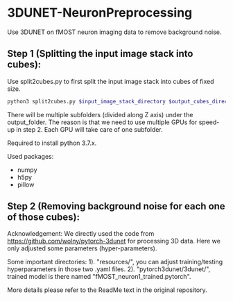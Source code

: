 # 3DUNET-NeuronPreprocessing
Use 3DUNET on fMOST neuron imaging data to remove background noise.

## Step 1 (Splitting the input image stack into cubes):
Use split2cubes.py to first split the input image stack into cubes of fixed size.
```bash
python3 split2cubes.py $input_image_stack_directory $output_cubes_directory
```
There will be multiple subfolders (divided along Z axis) under the output_folder. The reason is that we need to use multiple GPUs for speed-up in step 2. Each GPU will take care of one subfolder. 

Required to install python 3.7.x.

Used packages:
* numpy
* h5py
* pillow

## Step 2 (Removing background noise for each one of those cubes):

Acknowledgement: We directly used the code from https://github.com/wolny/pytorch-3dunet for processing 3D data. Here we only adjusted some parameters (hyper-parameters).

Some important directories:
1). "resources/", you can adjust training/testing hyperparameters in those two .yaml files.
2). "pytorch3dunet/3dunet/", trained model is there named "fMOST_neuron1_trained.pytorch".

More details please refer to the ReadMe text in the original repository.
